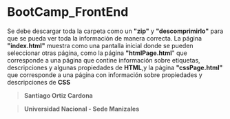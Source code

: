 # BootCamp_FrontEnd

Se debe descargar toda la carpeta  como un **"zip"** y **"descomprimirlo"** para que se pueda ver toda la información de manera correcta. La página **"index.html"** muestra como una pantalla inicial donde se pueden seleccionar otras página, como la página **"htmlPage.html**" que corresponde a una página que contine información sobre etiquetas, descripciones y algunas propiedades de **HTML**,y la página **"cssPage.html"** que corresponde a una página con información sobre propiedades y descripciones de **CSS**

> **Santiago Ortiz Cardona**

> **Universidad Nacional - Sede Manizales**
